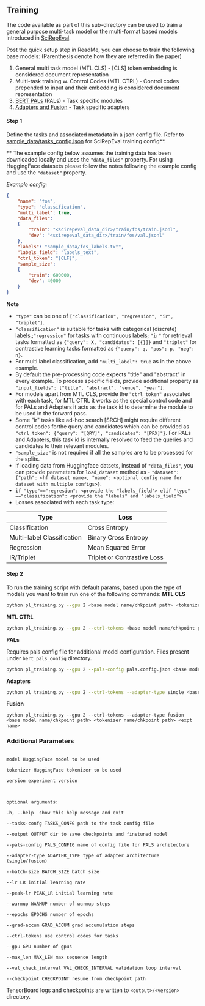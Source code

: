 ## Training
The code available as part of this sub-directory can be used to train a general purpose multi-task model or the multi-format based models introduced in [SciRepEval](https://openreview.net/pdf?id=zfiYcbeQkH).

Post the quick setup step in ReadMe, you can choose to train the following base models:
(Parenthesis denote how they are referred in the paper)
 1. General multi task model (MTL CLS) - \[CLS\] token embedding is considered document representation
 2. Multi-task training w. Control Codes (MTL CTRL) - Control codes prepended to input and their embedding is considered document representation
 3. [BERT PALs](https://github.com/AsaCooperStickland/Bert-n-Pals) (PALs) - Task specific modules
 4. [Adapters and Fusion](https://github.com/adapter-hub/adapter-transformers) - Task specific adapters

#### Step 1
Define the tasks and associated metadata in a json config file. Refer to [sample_data/tasks_config.json](https://github.com/allenai/scirepeval/blob/main/training/sample_data/tasks_config.json) for SciRepEval training config**.

** The example config below assumes the training data has been downloaded locally and uses the `"data_files"` property. For using HuggingFace datasets please follow the notes following the example config and use the `"dataset"` property.

*Example config:*
```json
{
    "name": "fos",
    "type": "classification",
    "multi_label": true,
    "data_files":
    {
        "train": "<scirepeval_data_dir>/train/fos/train.jsonl",
        "dev": "<scirepeval_data_dir>/train/fos/val.jsonl"
    },
    "labels": "sample_data/fos_labels.txt",
    "labels_field": "labels_text",
    "ctrl_token": "[CLF]",
    "sample_size":
    {
        "train": 600000,
        "dev": 40000
    }
}
```
**Note**

 - `"type"` can be one of `["classification", "regression", "ir", "triplet"]`.
 - `"classification"` is suitable for tasks with categorical (discrete) labels,;`"regression"` for tasks with continuous labels; `"ir"` for retrieval tasks formatted as `{"query": X, "candidates": [{}]}` and `"triplet"` for contrastive learning tasks formatted as `{"query": q, "pos": p, "neg": n}`.
 - For multi label classification, add  `"multi_label": true` as in the above example.
 - By default the pre-processing code expects "title" and "abstract" in every example. To process specific fields, provide  additional property as `"input_fields": ["title", "abstract", "venue", "year"]`.
 - For models apart from MTL CLS, provide the `"ctrl_token"` associated with each task, for MTL CTRL it works as the special control code and for PALs and Adapters it acts as the task id to determine the module to be used in the forward pass.
 - Some "ir" tasks like ad-hoc search \[SRCH\] might require different control codes forthe query and candidates which can be provided as `"ctrl_token": {"query": "[QRY]", "candidates": "[PRX]"}`. For PALs and Adapters, this task id is internally resolved to feed the queries and candidates to their relevant modules.
 - `"sample_size"` is not required if all the samples are to be processed for the splits.
 - If loading data from Huggingface datsets, instead of `"data_files"`, you can provide parameters for `load_dataset` method as - `"dataset": {"path": <hf dataset name>, "name": <optional config name for dataset with multiple configs>}`.
 - ``if "type"=="regresion": <provide the "labels_field"> elif "type" =="classification": <provide the "labels" and "labels_field"> ``
 - Losses associated with each task type:
 
|Type|Loss |
|--|--|
| Classification |Cross Entropy |
|Multi-label Classification|Binary Cross Entropy|
|Regression|Mean Squared Error|
|IR/Triplet|Triplet or Contrastive Loss|


#### Step 2
To run the training script with default params, based upon the type of models you want to train run one of the following commands:
**MTL CLS**
```bash
python pl_training.py --gpu 2 <base model name/chkpoint path> <tokenizer name/chkpoint path> <expt name>
```

**MTL CTRL**
```bash
python pl_training.py --gpu 2 --ctrl-tokens <base model name/chkpoint path> <tokenizer name/chkpoint path> <expt name>
```

**PALs**

Requires pals config file for additional model configuration. Files present under `bert_pals_config` directory.
```bash
python pl_training.py --gpu 2 --pals-config pals.config.json <base model name/chkpoint path> <tokenizer name/chkpoint path> <expt name>
```
**Adapters**
```bash
python pl_training.py --gpu 2 --ctrl-tokens --adapter-type single <base model name/chkpoint path> <tokenizer name/chkpoint path> <expt name>
```
**Fusion**

    python pl_training.py --gpu 2 --ctrl-tokens --adapter-type fusion <base model name/chkpoint path> <tokenizer name/chkpoint path> <expt name>

### Additional Parameters

```positional arguments:

model HuggingFace model to be used

tokenizer HuggingFace tokenizer to be used

version experiment version

  

optional arguments:

-h, --help  show this help message and exit

--tasks-confg TASKS_CONFG path to the task config file

--output OUTPUT dir to save checkpoints and finetuned model

--pals-config PALS_CONFIG name of config file for PALS architecture

--adapter-type ADAPTER_TYPE type of adapter architecture (single/fusion)

--batch-size BATCH_SIZE batch size

--lr LR initial learning rate

--peak-lr PEAK_LR initial learning rate

--warmup WARMUP number of warmup steps

--epochs EPOCHS number of epochs

--grad-accum GRAD_ACCUM grad accumulation steps

--ctrl-tokens use control codes for tasks

--gpu GPU number of gpus

--max_len MAX_LEN max sequence length

--val_check_interval VAL_CHECK_INTERVAL validation loop interval

--checkpoint CHECKPOINT resume from checkpoint path
```

TensorBoard logs and checkpoints are written to `<output>/<version>` directory.
